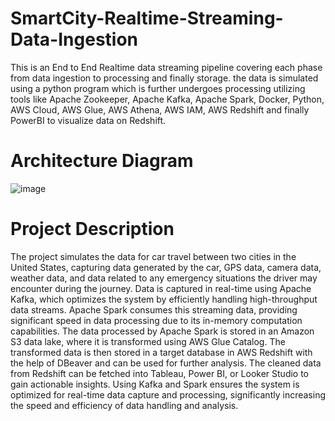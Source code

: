 # SmartCity-Realtime-Streaming-Data-Ingestion

This is an End to End Realtime data streaming pipeline covering each phase from data ingestion to processing and finally storage. the data is simulated using a python program which is further undergoes processing utilizing tools like Apache Zookeeper, Apache Kafka, Apache Spark, Docker, Python, AWS Cloud, AWS Glue, AWS Athena, AWS IAM, AWS Redshift and finally PowerBI to visualize data on Redshift.


# Architecture Diagram

![image](https://github.com/user-attachments/assets/e77b1b0e-40dd-4995-a3c3-821fbe8d0b25)

# Project Description

The project simulates the data for car travel between two cities in the United States, capturing data generated by the car, GPS data, camera data, weather data, and data related to any emergency situations the driver may encounter during the journey. Data is captured in real-time using Apache Kafka, which optimizes the system by efficiently handling high-throughput data streams. Apache Spark consumes this streaming data, providing significant speed in data processing due to its in-memory computation capabilities. The data processed by Apache Spark is stored in an Amazon S3 data lake, where it is transformed using AWS Glue Catalog. The transformed data is then stored in a target database in AWS Redshift with the help of DBeaver and can be used for further analysis. The cleaned data from Redshift can be fetched into Tableau, Power BI, or Looker Studio to gain actionable insights. Using Kafka and Spark ensures the system is optimized for real-time data capture and processing, significantly increasing the speed and efficiency of data handling and analysis.
